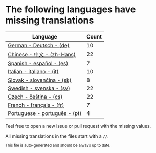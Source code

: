 # The following languages have missing translations
Language|Count
-|-
[German - Deutsch - (de)](Calendr/Assets/de.lproj/Localizable.strings)|10
[Chinese - 中文 - (zh-Hans)](Calendr/Assets/zh-Hans.lproj/Localizable.strings)|22
[Spanish - español - (es)](Calendr/Assets/es.lproj/Localizable.strings)|7
[Italian - italiano - (it)](Calendr/Assets/it.lproj/Localizable.strings)|10
[Slovak - slovenčina - (sk)](Calendr/Assets/sk.lproj/Localizable.strings)|8
[Swedish - svenska - (sv)](Calendr/Assets/sv.lproj/Localizable.strings)|22
[Czech - čeština - (cs)](Calendr/Assets/cs.lproj/Localizable.strings)|22
[French - français - (fr)](Calendr/Assets/fr.lproj/Localizable.strings)|7
[Portuguese - português - (pt)](Calendr/Assets/pt.lproj/Localizable.strings)|4

Feel free to open a new issue or pull request with the missing values.

All missing translations in the files start with a `//`.

<sub>This file is auto-generated and should be always up to date.</sub>
